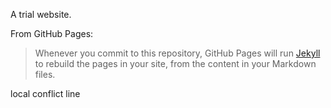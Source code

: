 A trial website.

From GitHub Pages:

> Whenever you commit to this repository, GitHub Pages will run [Jekyll](https://jekyllrb.com/) to rebuild the pages in your site, from the content in your Markdown files.

local conflict line
